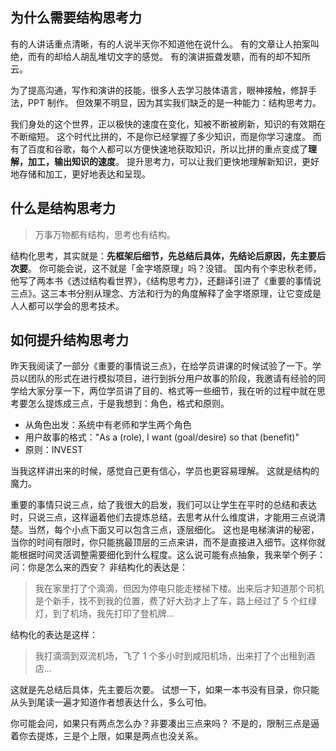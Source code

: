 ## 为什么需要结构思考力
有的人讲话重点清晰，有的人说半天你不知道他在说什么。
有的文章让人拍案叫绝，而有的却给人胡乱堆切文字的感觉。
有的演讲振聋发聩，而有的却不知所云。

为了提高沟通，写作和演讲的技能，很多人去学习肢体语言，眼神接触，修辞手法，PPT 制作。
但效果不明显，因为其实我们缺乏的是一种能力：结构思考力。

我们身处的这个世界，正以极快的速度在变化，知被不断被刷新，知识的有效期在不断缩短。
这个时代比拼的，不是你已经掌握了多少知识，而是你学习速度。
而有了百度和谷歌，每个人都可以方便快速地获取知识，所以比拼的重点变成了**理解，加工，输出知识的速度**。
提升思考力，可以让我们更快地理解新知识，更好地存储和加工，更好地表达和呈现。

## 什么是结构思考力
>万事万物都有结构，思考也有结构。

结构化思考，其实就是：**先框架后细节，先总结后具体，先结论后原因，先主要后次要**。
你可能会说，这不就是「金字塔原理」吗？没错。
国内有个李忠秋老师，他写了两本书《透过结构看世界》，《结构思考力》，还翻译引进了《重要的事情说三点》。这三本书分别从理念、方法和行为的角度解释了金字塔原理，让它变成是人人都可以学会的思考技术。

## 如何提升结构思考力
昨天我阅读了一部分《重要的事情说三点》，在给学员讲课的时候试验了一下。学员以团队的形式在进行模拟项目，进行到拆分用户故事的阶段，我邀请有经验的同学给大家分享一下，两位学员讲了目的、格式等一些细节，我在听的过程中就在思考要怎么提炼成三点，于是我想到：角色，格式和原则。
* 从角色出发：系统中有老师和学生两个角色
* 用户故事的格式："As a (role), I want (goal/desire) so that (benefit)"
* 原则：INVEST

当我这样讲出来的时候，感觉自己更有信心，学员也更容易理解。
这就是结构的魔力。

重要的事情只说三点，给了我很大的启发，我们可以让学生在平时的总结和表达时，只说三点，这样逼着他们去提炼总结，去思考从什么维度讲，才能用三点说清楚。当然，每个小点下面又可以包含三点，逐层细化。
这也是电梯演讲的秘密，当你的时间有限时，你只能挑最顶层的三点来讲，而不是直接进入细节。这样你就能根据时间灵活调整需要细化到什么程度。这么说可能有点抽象，我来举个例子：
问：你是怎么来的西安？
非结构化的表达是：
>我在家里打了个滴滴，但因为停电只能走楼梯下楼。出来后才知道那个司机是个新手，找不到我的位置，费了好大劲才上了车，路上经过了 5 个红绿灯，到了机场，我先打印了登机牌...

结构化的表达是这样：
>我打滴滴到双流机场，飞了 1 个多小时到咸阳机场，出来打了个出租到酒店...

这就是先总结后具体，先主要后次要。
试想一下，如果一本书没有目录，你只能从头到尾读一遍才知道作者想表达什么，多么可怕。

你可能会问，如果只有两点怎么办？非要凑出三点来吗？
不是的，限制三点是逼着你去提炼，三是个上限，如果是两点也没关系。
